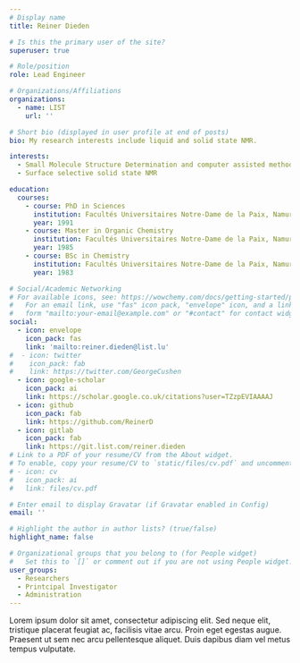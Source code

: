 ```yaml
---
# Display name
title: Reiner Dieden

# Is this the primary user of the site?
superuser: true

# Role/position
role: Lead Engineer

# Organizations/Affiliations
organizations:
  - name: LIST
    url: ''

# Short bio (displayed in user profile at end of posts)
bio: My research interests include liquid and solid state NMR.

interests:
  - Small Molecule Structure Determination and computer assisted methods
  - Surface selective solid state NMR 

education:
  courses:
    - course: PhD in Sciences
      institution: Facultés Universitaires Notre-Dame de la Paix, Namur
      year: 1991
    - course: Master in Organic Chemistry
      institution: Facultés Universitaires Notre-Dame de la Paix, Namur
      year: 1985
    - course: BSc in Chemistry
      institution: Facultés Universitaires Notre-Dame de la Paix, Namur
      year: 1983

# Social/Academic Networking
# For available icons, see: https://wowchemy.com/docs/getting-started/page-builder/#icons
#   For an email link, use "fas" icon pack, "envelope" icon, and a link in the
#   form "mailto:your-email@example.com" or "#contact" for contact widget.
social:
  - icon: envelope
    icon_pack: fas
    link: 'mailto:reiner.dieden@list.lu'
#  - icon: twitter
#    icon_pack: fab
#    link: https://twitter.com/GeorgeCushen
  - icon: google-scholar
    icon_pack: ai
    link: https://scholar.google.co.uk/citations?user=TZzpEVIAAAAJ
  - icon: github
    icon_pack: fab
    link: https://github.com/ReinerD
  - icon: gitlab
    icon_pack: fab
    link: https://git.list.com/reiner.dieden
# Link to a PDF of your resume/CV from the About widget.
# To enable, copy your resume/CV to `static/files/cv.pdf` and uncomment the lines below.
# - icon: cv
#   icon_pack: ai
#   link: files/cv.pdf

# Enter email to display Gravatar (if Gravatar enabled in Config)
email: ''

# Highlight the author in author lists? (true/false)
highlight_name: false

# Organizational groups that you belong to (for People widget)
#   Set this to `[]` or comment out if you are not using People widget.
user_groups:
  - Researchers
  - Printcipal Investigator
  - Administration
---
```


Lorem ipsum dolor sit amet, consectetur adipiscing elit. Sed neque elit, tristique placerat feugiat ac, facilisis vitae arcu. Proin eget egestas augue. Praesent ut sem nec arcu pellentesque aliquet. Duis dapibus diam vel metus tempus vulputate.
